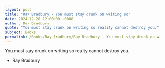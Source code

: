 ```yaml
---
layout: post
title: "Ray Bradbury - You must stay drunk on writing so"
date: 2024-12-28 12:00:00 -0000
author: Ray Bradbury
quote: "You must stay drunk on writing so reality cannot destroy you."
subject: Books
permalink: /Books/Ray Bradbury/Ray Bradbury - You must stay drunk on writing so
---
```


You must stay drunk on writing so reality cannot destroy you.

- Ray Bradbury

